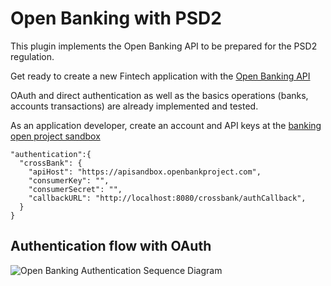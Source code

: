 
# Open Banking with PSD2

This plugin implements the Open Banking API to be prepared for the PSD2 regulation.

Get ready to create a new Fintech application with the [Open Banking API](https://github.com/OpenBankProject/OBP-API)

OAuth and direct authentication as well as the basics operations (banks, accounts transactions) are already implemented and tested.

As an application developer, create an account and API keys at the [banking open project sandbox](https://apisandbox.openbankproject.com/)

```
"authentication":{
  "crossBank": {
    "apiHost": "https://apisandbox.openbankproject.com",
    "consumerKey": "",
    "consumerSecret": "",
    "callbackURL": "http://localhost:8080/crossbank/authCallback",
  }
}
```

## Authentication flow with OAuth


![Open Banking Authentication Sequence Diagram](https://www.websequencediagrams.com/cgi-bin/cdraw?lz=IyBzZHNkCm5vdGUgb3ZlciBGRTogR28gdG8gbG9naW4gcGFnZQAQD0NsaWNrIG9uIFNpZ24gaW4gd2l0aCBPcGVuIEJhbmsKRkUtPkJFOiBHRVQgL2FwaS92MS9jcm9zc2JhbmsvAFIFCkJFLT5PQjogZ2V0T0F1dGhSZXF1ZXN0VG9rZW4KT0IAOwZyAAoLLAABDVNlY3JldABBBUZFOiAzMDIgUmVkaXJlY3QAegVPQgB4B29hdXRoL2F1dGhvcml6ZQCBJQYAEAVfdABjCUZFOiBIdG1sIEwAgWkKAD4IUE9TVCAAgS4HACQIACxDAIESIHRoYW5rcwCCVAZyAIFTB1VybCwAgTAMIGFuZACBRQd2ZXJpZmllcgCDOg8AgmwLYXV0aENhbGxiYWNrAIF1EQA2FACDKB4AQwwAgzwRQWNjZXNzAIM-DmEACgoAgTMFAAULAINIBWMAg0QKMjAwIE9LAIUFDwCBfQggdG8gL2Rhc2hib2FyZAoK&s=modern-blue)
